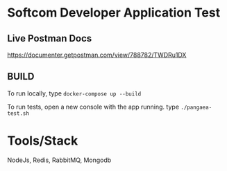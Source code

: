 # Softcom Developer Application Test

## Live Postman Docs

https://documenter.getpostman.com/view/788782/TWDRu1DX

## BUILD

To run locally, type `docker-compose up --build`

To run tests, open a new console with the app running. type `./pangaea-test.sh`

# Tools/Stack

NodeJs, Redis, RabbitMQ, Mongodb
